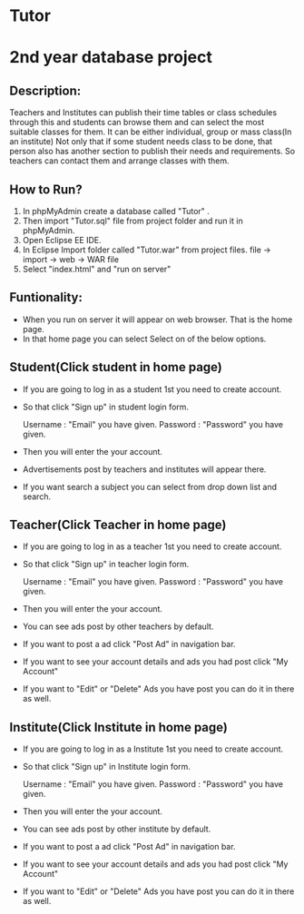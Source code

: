 # Tutor 
# 2nd year database project


Description:
------------

Teachers and Institutes can publish their time tables or class schedules through this and students can browse them and can select the most suitable classes for them. It can be either individual, group or mass class(In an institute) Not only that if some student needs class to be done, that person also has another section to publish their needs and requirements. So teachers can contact them and arrange classes with them.


How to Run?
-----------

   1. In phpMyAdmin create a database called "Tutor" .
   2. Then import "Tutor.sql" file from project folder and run it in phpMyAdmin.
   3. Open Eclipse EE IDE.
   4. In Eclipse Import folder called "Tutor.war" from project files.
        file -> import -> web -> WAR file 
   5. Select "index.html" and "run on server"


Funtionality:
-------------

  * When you run on server it will appear on web browser. That is the home page.
  * In that home page you can select Select on of the below options.


  Student(Click student in home page)
  ----------------------------------

  * If you are going to log in as a student 1st you need to create account.
  * So that click "Sign up" in student login form.

    Username : "Email" you have given.
    Password : "Password" you have given. 
  
  * Then you will enter the your account.
  * Advertisements post by teachers and institutes will appear there.
  * If you want search a subject you can select from drop down list and search.


  Teacher(Click Teacher in home page)
  -----------------------------------

  * If you are going to log in as a teacher 1st you need to create account.
  * So that click "Sign up" in teacher login form. 

    Username : "Email" you have given.
    Password : "Password" you have given. 

  * Then you will enter the your account.
  * You can see ads post by other teachers by default.
  * If you want to post a ad click "Post Ad" in navigation bar.
  * If you want to see your account details and ads you had post click "My Account"
  * If you want to "Edit" or "Delete" Ads you have post you can do it in there as well.

  Institute(Click Institute in home page)
  -----------------------------------

  * If you are going to log in as a Institute 1st you need to create account.
  * So that click "Sign up" in Institute login form. 

    Username : "Email" you have given.
    Password : "Password" you have given. 

  * Then you will enter the your account.
  * You can see ads post by other institute by default.
  * If you want to post a ad click "Post Ad" in navigation bar.
  * If you want to see your account details and ads you had post click "My Account"
  * If you want to "Edit" or "Delete" Ads you have post you can do it in there as well.

